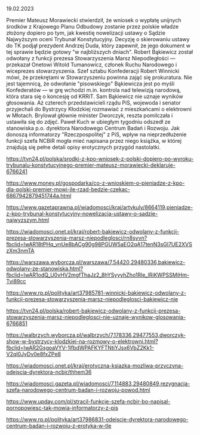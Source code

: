 19.02.2023

Premier Mateusz Morawiecki stwierdził, że wniosek o wypłatę unijnych środków z Krajowego Planu Odbudowy zostanie przez polskie władze złożony dopiero po tym, jak kwestię nowelizacji ustawy o Sądzie Najwyższym oceni Trybunał Konstytucyjny. Decyzję o skierowaniu ustawy do TK podjął prezydent Andrzej Duda, który zapewnił, że jego dokument w tej sprawie będzie gotowy "w najbliższych dniach". Robert Bąkiewicz został odwołany z funkcji prezesa Stowarzyszenia Marsz Niepodległości — przekazał Onetowi Witold Tumanowicz, członek Ruchu Narodowego i wiceprezes stowarzyszenia. Szef sztabu Konfederacji Robert Winnicki mówi, że przekrętami w Stowarzyszeniu powinna zająć się prokuratura. Nie jest tajemnicą, że odwołanie "pisowskiego" Bąkiewicza jest po myśli Konfederatów — w grę wchodzi m.in. kontrola nad telewizją narodową, która stara się o koncesję od KRRiT. Sam Bąkiewicz nie uznaje wyników głosowania. Aż czterech przedstawicieli rządu PiS, wojewoda i senator przyjechali do Bystrzycy Kłodzkiej rozmawiać z mieszkańcami o elektrowni w Młotach. Brylował głównie minister Dworczyk, reszta pomilczała i ustawiła się do zdjęć. Paweł Kuch w ubiegłym tygodniu odszedł ze stanowiska p.o. dyrektora Narodowego Centrum Badań i Rozwoju. Jak donoszą informatorzy "Rzeczpospolitej" z PiS, wpływ na nieprzedłużenie funkcji szefa NCBiR mogła mieć napisana przez niego książka, w której znajdują się pełne detali opisy erotycznych przygód nastolatki.

https://tvn24.pl/polska/srodki-z-kpo-wniosek-z-polski-dopiero-po-wyroku-trybunalu-konstytucyjnego-premier-mateusz-morawiecki-deklaruje-6766241

https://www.money.pl/gospodarka/co-z-wnioskiem-o-pieniadze-z-kpo-dla-polski-premier-mowi-ile-rzad-bedzie-czekac-6867942879451744a.html

https://www.gazetaprawna.pl/wiadomosci/kraj/artykuly/8664119,pieniadze-z-kpo-trybunal-konstytucyjny-nowelizacja-ustawy-o-sadzie-najwyzszym.html

https://wiadomosci.onet.pl/kraj/robert-bakiewicz-odwolany-z-funkcji-prezesa-stowarzyszenia-marsz-niepodleglosci/rn8syvn?fbclid=IwAR18tPHq_vnUe8bACg90g98PGUW5aEO2qA17tenN3sGl7UE2XVSzXm3nmTA

https://warszawa.wyborcza.pl/warszawa/7,54420,29480336,bakiewicz-odwolany-ze-stanowiska.html?fbclid=IwAR1odQ_U0vHV2mgfThaJz2_8hYSyyyhZho1Rle_lRiKWPSSMiHm-Tvi89cc

https://www.rp.pl/polityka/art37985781-winnicki-bakiewicz-odwolany-z-funkcji-prezesa-stowarzyszenia-marsz-niepodleglosci-bakiewicz-nie

https://tvn24.pl/polska/robert-bakiewicz-odwolany-z-funkcji-prezesa-stowarzyszenia-marsz-niepodleglosci-nie-uznaje-wynikow-glosowania-6766851

https://walbrzych.wyborcza.pl/walbrzych/7,178336,29477553,dworczyk-show-w-bystrzycy-klodzkiej-na-rozmowy-o-elektrowni.html?fbclid=IwAR2GsgoaVYV-1lfbdWPAFKYFTNtiYJsx6VbZ2Kk1-V2qI0JyDv0e8fxZPe8

https://wiadomosci.onet.pl/kraj/erotyczna-ksiazka-mozliwa-przyczyna-odejscia-dyrektora-ncbir/thhem36

https://wiadomosci.gazeta.pl/wiadomosci/7,114883,29480849,rezygnacja-szefa-narodowego-centrum-badan-i-rozwoju-powod.html

https://www.upday.com/pl/stracil-funkcje-szefa-ncbir-bo-napisal-pornopowiesc-tak-mowia-informatorzy-z-pis

https://www.rp.pl/polityka/art37986831-odejscie-dyrektora-narodowego-centrum-badan-i-rozwoju-z-erotyka-w-tle